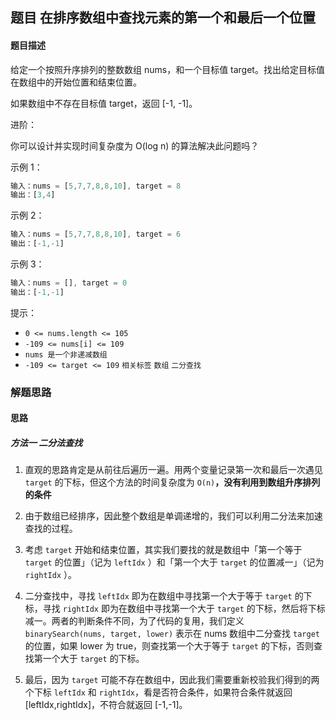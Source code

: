 ## 题目 在排序数组中查找元素的第一个和最后一个位置
#### 题目描述
给定一个按照升序排列的整数数组 nums，和一个目标值 target。找出给定目标值在数组中的开始位置和结束位置。

如果数组中不存在目标值 target，返回 [-1, -1]。

进阶：

你可以设计并实现时间复杂度为 O(log n) 的算法解决此问题吗？
 

示例 1：
```js
输入：nums = [5,7,7,8,8,10], target = 8
输出：[3,4]
```
示例 2：
```js
输入：nums = [5,7,7,8,8,10], target = 6
输出：[-1,-1]
```
示例 3：
```js
输入：nums = [], target = 0
输出：[-1,-1]
```

提示：

- `0 <= nums.length <= 105`
- `-109 <= nums[i] <= 109`
- `nums 是一个非递减数组`
- `-109 <= target <= 109`
`相关标签`
`数组`
`二分查找`
### 解题思路
#### 思路
##### 方法一 二分法查找
1. 直观的思路肯定是从前往后遍历一遍。用两个变量记录第一次和最后一次遇见 `target` 的下标，但这个方法的时间复杂度为 `O(n)`**，没有利用到数组升序排列的条件**
2. 由于数组已经排序，因此整个数组是单调递增的，我们可以利用二分法来加速查找的过程。

3. 考虑 `target` 开始和结束位置，其实我们要找的就是数组中「第一个等于 `target` 的位置」（记为 `leftIdx` ）和「第一个大于 `target` 的位置减一」（记为 `rightIdx` ）。

4. 二分查找中，寻找 `leftIdx` 即为在数组中寻找第一个大于等于 `target` 的下标，寻找 `rightIdx` 即为在数组中寻找第一个大于 `target` 的下标，然后将下标减一。两者的判断条件不同，为了代码的复用，我们定义 `binarySearch(nums, target, lower)` 表示在 nums 数组中二分查找 `target` 的位置，如果 lower 为 true，则查找第一个大于等于 `target` 的下标，否则查找第一个大于 `target` 的下标。

5. 最后，因为 `target` 可能不存在数组中，因此我们需要重新校验我们得到的两个下标 `leftIdx` 和 `rightIdx`，看是否符合条件，如果符合条件就返回 [leftIdx,rightIdx]，不符合就返回 [-1,-1]。

